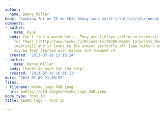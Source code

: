 ```yaml
---
author:
  name: Danny_Miller
body: "Looking for an ID on this heavy sans serif.\r\n\r\n\r\n\r\nmany thanks in advance!\r\nDanny[img:sites/default/files/old-images/Kesko_logo_RGB_5152.jpeg]"
comments:
- author:
    name: Ryuk
  body: Can't find a match but... They use [[https://klim.co.nz/retail-fonts/karbon|Karbon]]
    for their [[http://www.kesko.fi/Documents/19366-Kesko_Corporate_Responsibility_Report_2012.pdf|corporate
    identity]] and it looks to fit almost perfectly all logo letters except /S. So
    may be they started with Karbon and tweaked /S.
  created: '2013-07-10 13:19:24'
- author:
    name: Danny_Miller
  body: thanks so much for the help!
  created: '2013-07-10 16:01:12'
date: '2013-07-09 21:58:52'
files:
- filename: Kesko_logo_RGB.jpeg
  uri: public://old-images/Kesko_logo_RGB.jpeg
node_type: font_id
title: KESKO logo - font id

---
```

